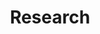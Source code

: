 ---
layout: page
title: Research
show_sidebar: false
hide_footer: false
hero_height: is-small
gallery: research
---